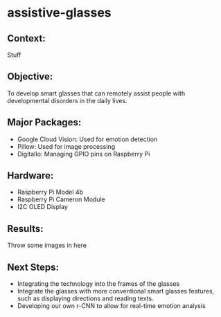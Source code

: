 # assistive-glasses

## Context:
Stuff

## Objective:
To develop smart glasses that can remotely assist people with developmental disorders in the daily lives.

## Major Packages:
- Google Cloud Vision: Used for emotion detection
- Pillow: Used for image processing
- DigitalIo: Managing GPIO pins on Raspberry Pi

## Hardware:
- Raspberry Pi Model 4b
- Raspberry Pi Cameron Module
- I2C OLED Display

## Results:
Throw some images in here

## Next Steps:
- Integrating the technology into the frames of the glasses
- Integrate the glasses with more conventional smart glasses features, such as displaying directions and reading texts.
- Developing our own r-CNN to allow for real-time emotion analysis
